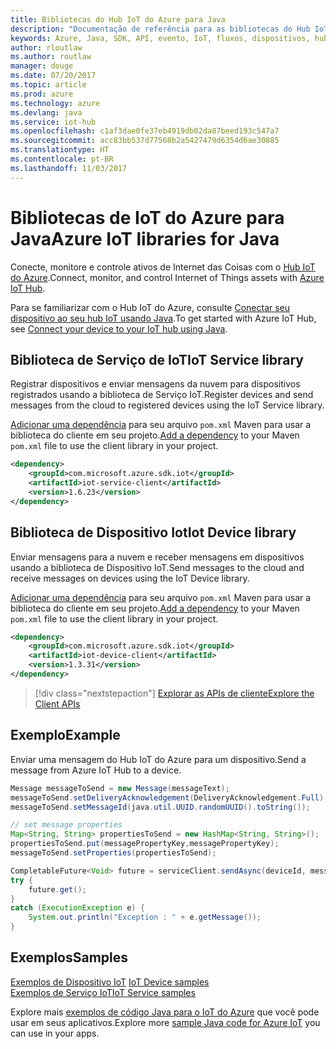 ```yaml
---
title: Bibliotecas do Hub IoT do Azure para Java
description: "Documentação de referência para as bibliotecas do Hub IoT do Azure para Java"
keywords: Azure, Java, SDK, API, evento, IoT, fluxos, dispositivos, hub iot
author: rloutlaw
ms.author: routlaw
manager: douge
ms.date: 07/20/2017
ms.topic: article
ms.prod: azure
ms.technology: azure
ms.devlang: java
ms.service: iot-hub
ms.openlocfilehash: c1af3dae0fe37eb4919db02da87beed193c547a7
ms.sourcegitcommit: acc83bb537d77568b2a5427479d6354d6ae30885
ms.translationtype: HT
ms.contentlocale: pt-BR
ms.lasthandoff: 11/03/2017
---
```

# <a name="azure-iot-libraries-for-java"></a><span data-ttu-id="9ccd7-104">Bibliotecas de IoT do Azure para Java</span><span class="sxs-lookup"><span data-stu-id="9ccd7-104">Azure IoT libraries for Java</span></span>

<span data-ttu-id="9ccd7-105">Conecte, monitore e controle ativos de Internet das Coisas com o [Hub IoT do Azure](https://docs.microsoft.com/azure/iot-hub/iot-hub-what-is-iot-hub).</span><span class="sxs-lookup"><span data-stu-id="9ccd7-105">Connect, monitor, and control Internet of Things assets with [Azure IoT Hub](https://docs.microsoft.com/azure/iot-hub/iot-hub-what-is-iot-hub).</span></span>

<span data-ttu-id="9ccd7-106">Para se familiarizar com o Hub IoT do Azure, consulte [Conectar seu dispositivo ao seu hub IoT usando Java](/azure/iot-hub/iot-hub-java-java-getstarted).</span><span class="sxs-lookup"><span data-stu-id="9ccd7-106">To get started with Azure IoT Hub, see [Connect your device to your IoT hub using Java](/azure/iot-hub/iot-hub-java-java-getstarted).</span></span>

## <a name="iot-service-library"></a><span data-ttu-id="9ccd7-107">Biblioteca de Serviço de IoT</span><span class="sxs-lookup"><span data-stu-id="9ccd7-107">IoT Service library</span></span>

<span data-ttu-id="9ccd7-108">Registrar dispositivos e enviar mensagens da nuvem para dispositivos registrados usando a biblioteca de Serviço IoT.</span><span class="sxs-lookup"><span data-stu-id="9ccd7-108">Register devices and send messages from the cloud to registered devices using the IoT Service library.</span></span>

<span data-ttu-id="9ccd7-109">[Adicionar uma dependência](https://maven.apache.org/guides/getting-started/index.html#How_do_I_use_external_dependencies) para seu arquivo `pom.xml` Maven para usar a biblioteca do cliente em seu projeto.</span><span class="sxs-lookup"><span data-stu-id="9ccd7-109">[Add a dependency](https://maven.apache.org/guides/getting-started/index.html#How_do_I_use_external_dependencies) to your Maven `pom.xml` file to use the client library in your project.</span></span>  

```XML
<dependency>
    <groupId>com.microsoft.azure.sdk.iot</groupId>
    <artifactId>iot-service-client</artifactId>
    <version>1.6.23</version>
</dependency>
```   

## <a name="iot-device-library"></a><span data-ttu-id="9ccd7-110">Biblioteca de Dispositivo Iot</span><span class="sxs-lookup"><span data-stu-id="9ccd7-110">Iot Device library</span></span>

<span data-ttu-id="9ccd7-111">Enviar mensagens para a nuvem e receber mensagens em dispositivos usando a biblioteca de Dispositivo IoT.</span><span class="sxs-lookup"><span data-stu-id="9ccd7-111">Send messages to the cloud and receive messages on devices using the IoT Device library.</span></span>

<span data-ttu-id="9ccd7-112">[Adicionar uma dependência](https://maven.apache.org/guides/getting-started/index.html#How_do_I_use_external_dependencies) para seu arquivo `pom.xml` Maven para usar a biblioteca do cliente em seu projeto.</span><span class="sxs-lookup"><span data-stu-id="9ccd7-112">[Add a dependency](https://maven.apache.org/guides/getting-started/index.html#How_do_I_use_external_dependencies) to your Maven `pom.xml` file to use the client library in your project.</span></span>  

```XML
<dependency>
    <groupId>com.microsoft.azure.sdk.iot</groupId>
    <artifactId>iot-device-client</artifactId>
    <version>1.3.31</version>
</dependency>
```

> [!div class="nextstepaction"]
> [<span data-ttu-id="9ccd7-113">Explorar as APIs de cliente</span><span class="sxs-lookup"><span data-stu-id="9ccd7-113">Explore the Client APIs</span></span>](/java/api/overview/azure/iot/clientlibrary)   

## <a name="example"></a><span data-ttu-id="9ccd7-114">Exemplo</span><span class="sxs-lookup"><span data-stu-id="9ccd7-114">Example</span></span>

<span data-ttu-id="9ccd7-115">Enviar uma mensagem do Hub IoT do Azure para um dispositivo.</span><span class="sxs-lookup"><span data-stu-id="9ccd7-115">Send a message from Azure IoT Hub to a device.</span></span>

```java
Message messageToSend = new Message(messageText);
messageToSend.setDeliveryAcknowledgement(DeliveryAcknowledgement.Full);
messageToSend.setMessageId(java.util.UUID.randomUUID().toString());

// set message properties
Map<String, String> propertiesToSend = new HashMap<String, String>();
propertiesToSend.put(messagePropertyKey,messagePropertyKey);
messageToSend.setProperties(propertiesToSend);

CompletableFuture<Void> future = serviceClient.sendAsync(deviceId, messageToSend);
try {
    future.get();
}
catch (ExecutionException e) {
    System.out.println("Exception : " + e.getMessage());
}
```


## <a name="samples"></a><span data-ttu-id="9ccd7-116">Exemplos</span><span class="sxs-lookup"><span data-stu-id="9ccd7-116">Samples</span></span>

<span data-ttu-id="9ccd7-117">[Exemplos de Dispositivo IoT](https://github.com/Azure/azure-iot-sdk-java/tree/master/device/iot-device-samples)   </span><span class="sxs-lookup"><span data-stu-id="9ccd7-117">[IoT Device samples](https://github.com/Azure/azure-iot-sdk-java/tree/master/device/iot-device-samples)   </span></span>  
[<span data-ttu-id="9ccd7-118">Exemplos de Serviço IoT</span><span class="sxs-lookup"><span data-stu-id="9ccd7-118">IoT Service samples</span></span>](https://github.com/Azure/azure-iot-sdk-java/tree/master/service/iot-service-samples)

<span data-ttu-id="9ccd7-119">Explore mais [exemplos de código Java para o IoT do Azure](https://azure.microsoft.com/resources/samples/?platform=java&term=iot) que você pode usar em seus aplicativos.</span><span class="sxs-lookup"><span data-stu-id="9ccd7-119">Explore more [sample Java code for Azure IoT](https://azure.microsoft.com/resources/samples/?platform=java&term=iot) you can use in your apps.</span></span>
